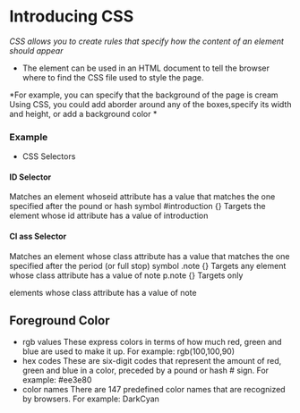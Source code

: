 # Introducing CSS

*CSS allows you to create rules that specify how the content of an element should appear*
- The <link> element can be used in an HTML document to tell the browser where to find the CSS file used to style the page.

*For example, you can specify that the background of the page is cream
Using CSS, you could add aborder around any of the boxes,specify its width and height, or add a background color *

### Example
- CSS Selectors
#### ID Selector
Matches an element whoseid attribute has a value that matches the one specified after the pound or hash symbol
#introduction {} 
Targets the element whose id attribute has a value of introduction

#### Cl ass Selector
Matches an element whose class attribute has a value that matches the one specified after the period (or full stop) symbol
.note {}
Targets any element whose class attribute has a value of note
p.note {}
Targets only <p> elements whose class attribute has a value of note

## Foreground Color
- rgb values
These express colors in terms of how much red, green and blue are used to make it up. For example: rgb(100,100,90) 
- hex codes
These are six-digit codes that represent the amount of red, green and blue in a color, preceded by a pound or hash # sign. For example: #ee3e80
- color names
There are 147 predefined color names that are recognized by browsers. For example: DarkCyan
  
